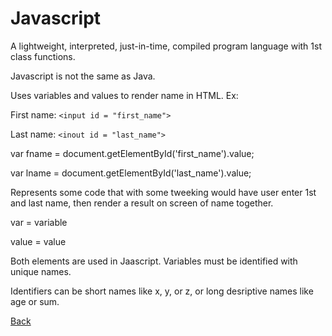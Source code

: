 # Javascript

A lightweight, interpreted, just-in-time, compiled program language with 1st class functions.

Javascript is not the same as Java.

Uses variables and values to render name in HTML. Ex:

First name: `<input id = "first_name">`

Last name: `<inout id = "last_name">`

var fname = document.getElementById('first_name').value;

var lname = document.getElementById('last_name').value;

Represents some code that with some tweeking would have user enter 1st and last name, then render a result on screen of name together.

var = variable

value = value

Both elements are used in Jaascript. Variables must be identified with unique names.

Identifiers can be short names like x, y, or z, or long desriptive names like age or sum.

[Back](README.md)
